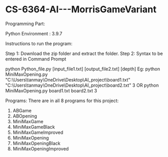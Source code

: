 # CS-6364-AI---MorrisGameVariant
Programming Part:

Python Environment : 3.9.7

Instructions to run the program:

Step 1: Download the zip folder and extract the folder.
Step 2: Syntax to be entered in Command Prompt


python Python_file.py [input_file1.txt] [output_file2.txt] [depth]
Eg: python MiniMaxOpening.py "C:\Users\tanmay\OneDrive\Desktop\AI_project\board1.txt" "C:\Users\tanmay\OneDrive\Desktop\AI_project\board2.txt" 3
OR
python MiniMaxOpening.py board1.txt board2.txt 3

Programs:
There are in all 8 programs for this project:
1.	ABGame
2.	ABOpening
3.	MiniMaxGame
4.	MiniMaxGameBlack
5.	MiniMaxGameImproved
6.	MiniMaxOpening
7.	MiniMaxOpeningBlack
8.	MiniMaxOpeningImproved
